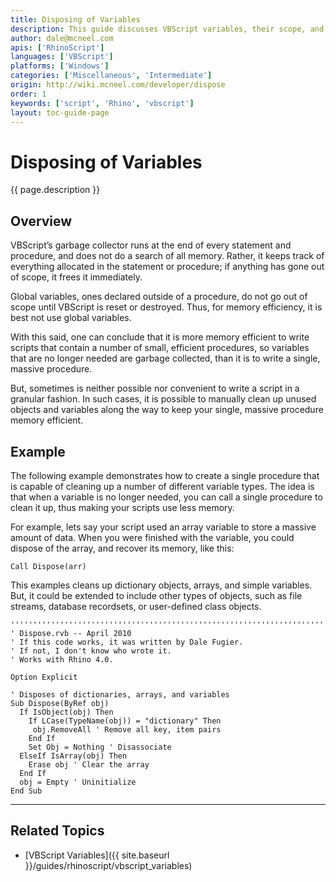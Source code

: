 ```yaml
---
title: Disposing of Variables
description: This guide discusses VBScript variables, their scope, and how to clean them up.
author: dale@mcneel.com
apis: ['RhinoScript']
languages: ['VBScript']
platforms: ['Windows']
categories: ['Miscellaneous', 'Intermediate']
origin: http://wiki.mcneel.com/developer/dispose
order: 1
keywords: ['script', 'Rhino', 'vbscript']
layout: toc-guide-page
---
```


# Disposing of Variables

{{ page.description }}

## Overview

VBScript’s garbage collector runs at the end of every statement and procedure, and does not do a search of all memory. Rather, it keeps track of everything allocated in the statement or procedure; if anything has gone out of scope, it frees it immediately.

Global variables, ones declared outside of a procedure, do not go out of scope until VBScript is reset or destroyed. Thus, for memory efficiency, it is best not use global variables.

With this said, one can conclude that it is more memory efficient to write scripts that contain a number of small, efficient procedures, so variables that are no longer needed are garbage collected, than it is to write a single, massive procedure.

But, sometimes is neither possible nor convenient to write a script in a granular fashion. In such cases, it is possible to manually clean up unused objects and variables along the way to keep your single, massive procedure memory efficient.

## Example

The following example demonstrates how to create a single procedure that is capable of cleaning up a number of different variable types. The idea is that when a variable is no longer needed, you can call a single procedure to clean it up, thus making your scripts use less memory.

For example, lets say your script used an array variable to store a massive amount of data. When you were finished with the variable, you could dispose of the array, and recover its memory, like this:

```vbnet
Call Dispose(arr)
```

This examples cleans up dictionary objects, arrays, and simple variables. But, it could be extended to include other types of objects, such as file streams, database recordsets, or user-defined class objects.

```vbnet
'''''''''''''''''''''''''''''''''''''''''''''''''''''''''''''''''''''''''''''
' Dispose.rvb -- April 2010
' If this code works, it was written by Dale Fugier.
' If not, I don't know who wrote it.
' Works with Rhino 4.0.

Option Explicit

' Disposes of dictionaries, arrays, and variables
Sub Dispose(ByRef obj)
  If IsObject(obj) Then
    If LCase(TypeName(obj)) = "dictionary" Then
     obj.RemoveAll ' Remove all key, item pairs
    End If
    Set Obj = Nothing ' Disassociate
  ElseIf IsArray(obj) Then
    Erase obj ' Clear the array
  End If
  obj = Empty ' Uninitialize
End Sub
```


---

## Related Topics

- [VBScript Variables]({{ site.baseurl }}/guides/rhinoscript/vbscript_variables)

